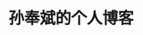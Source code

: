 
 <title>我的最爱</title>
		
<div color="red">
    <p>
    <h1 color="red">孙奉斌的个人博客</h1>
    </p>
</div>

